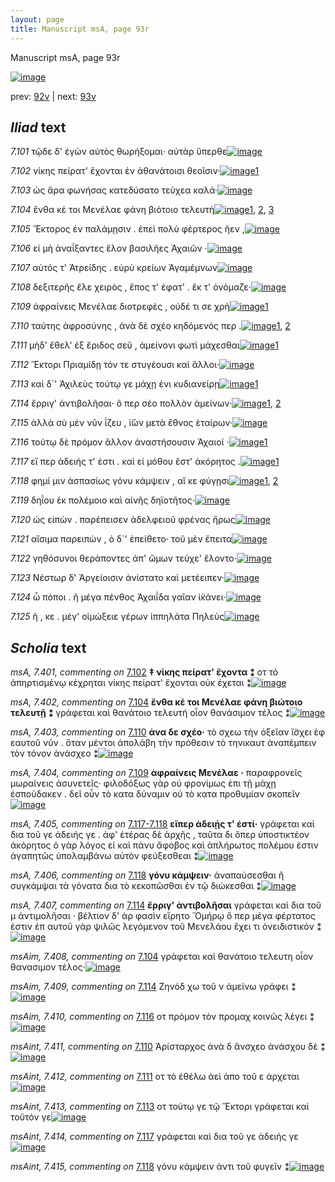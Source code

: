 ```yaml
---
layout: page
title: Manuscript msA, page 93r
---
```


Manuscript msA, page 93r

[![image](http://www.homermultitext.org/iipsrv?OBJ=IIP,1.0&FIF=/project/homer/pyramidal/deepzoom/hmt/vaimg/2017a/VA093RN_0265.tif&WID=100&CVT=JPEG)](http://www.homermultitext.org/ict2/?urn=urn:cite2:hmt:vaimg.2017a:VA093RN_0265)

prev:  [92v](../92v/) | next:  [93v](../93v/)

## *Iliad* text

*7.101* <a id="7.101"/> τῷδε δ' ἐγὼν αὐτὸς θωρήξομαι· αὐτὰρ ὕπερθε[![image](http://www.homermultitext.org/iipsrv?OBJ=IIP,1.0&FIF=/project/homer/pyramidal/deepzoom/hmt/vaimg/2017a/VA093RN_0265.tif&RGN=0.1742,0.2119,0.4254,0.0421&WID=1000&CVT=JPEG)](http://www.homermultitext.org/ict2/?urn=urn:cite2:hmt:vaimg.2017a:VA093RN_0265@0.1742,0.2119,0.4254,0.0421)

*7.102* <a id="7.102"/> νίκης πείρατ' ἔχονται ἐν ἀθανάτοισι θεοῖσιν·[![image](http://www.homermultitext.org/iipsrv?OBJ=IIP,1.0&FIF=/project/homer/pyramidal/deepzoom/hmt/vaimg/2017a/VA093RN_0265.tif&RGN=0.1742,0.2299,0.4254,0.0421&WID=1000&CVT=JPEG)](http://www.homermultitext.org/ict2/?urn=urn:cite2:hmt:vaimg.2017a:VA093RN_0265@0.1742,0.2299,0.4254,0.0421)[1](#msA_7.401)

*7.103* <a id="7.103"/> ὡς ἄρα φωνήσας κατεδύσατο τεύχεα καλά·[![image](http://www.homermultitext.org/iipsrv?OBJ=IIP,1.0&FIF=/project/homer/pyramidal/deepzoom/hmt/vaimg/2017a/VA093RN_0265.tif&RGN=0.1742,0.2494,0.4014,0.0413&WID=1000&CVT=JPEG)](http://www.homermultitext.org/ict2/?urn=urn:cite2:hmt:vaimg.2017a:VA093RN_0265@0.1742,0.2494,0.4014,0.0413)

*7.104* <a id="7.104"/> ἔνθα κέ τοι Μενέλαε φάνη βιότοιο τελευτὴ[![image](http://www.homermultitext.org/iipsrv?OBJ=IIP,1.0&FIF=/project/homer/pyramidal/deepzoom/hmt/vaimg/2017a/VA093RN_0265.tif&RGN=0.1782,0.2667,0.3924,0.0413&WID=1000&CVT=JPEG)](http://www.homermultitext.org/ict2/?urn=urn:cite2:hmt:vaimg.2017a:VA093RN_0265@0.1782,0.2667,0.3924,0.0413)[1](#msA_7.402), [2](#msAint_7.4001), [3](#msAim_7.408)

*7.105* <a id="7.105"/> Ἕκτορος ἐν παλάμῃσιν . ἐπεὶ πολὺ φέρτερος ῆεν ,[![image](http://www.homermultitext.org/iipsrv?OBJ=IIP,1.0&FIF=/project/homer/pyramidal/deepzoom/hmt/vaimg/2017a/VA093RN_0265.tif&RGN=0.1802,0.2863,0.4084,0.0443&WID=1000&CVT=JPEG)](http://www.homermultitext.org/ict2/?urn=urn:cite2:hmt:vaimg.2017a:VA093RN_0265@0.1802,0.2863,0.4084,0.0443)

*7.106* <a id="7.106"/> εἰ μὴ ἀναΐξαντες ἕλον βασιλῆες Ἀχαιῶν ·[![image](http://www.homermultitext.org/iipsrv?OBJ=IIP,1.0&FIF=/project/homer/pyramidal/deepzoom/hmt/vaimg/2017a/VA093RN_0265.tif&RGN=0.1802,0.3095,0.3944,0.0376&WID=1000&CVT=JPEG)](http://www.homermultitext.org/ict2/?urn=urn:cite2:hmt:vaimg.2017a:VA093RN_0265@0.1802,0.3095,0.3944,0.0376)

*7.107* <a id="7.107"/> αὐτός τ' Ἀτρείδης . εὐρὺ κρείων Ἀγαμέμνων[![image](http://www.homermultitext.org/iipsrv?OBJ=IIP,1.0&FIF=/project/homer/pyramidal/deepzoom/hmt/vaimg/2017a/VA093RN_0265.tif&RGN=0.1762,0.3291,0.3944,0.0368&WID=1000&CVT=JPEG)](http://www.homermultitext.org/ict2/?urn=urn:cite2:hmt:vaimg.2017a:VA093RN_0265@0.1762,0.3291,0.3944,0.0368)

*7.108* <a id="7.108"/> δεξιτερῆς ἕλε χειρὸς , ἔπος τ' έφατ' . ἔκ τ' ὀνόμαζε·[![image](http://www.homermultitext.org/iipsrv?OBJ=IIP,1.0&FIF=/project/homer/pyramidal/deepzoom/hmt/vaimg/2017a/VA093RN_0265.tif&RGN=0.1722,0.3486,0.4434,0.0368&WID=1000&CVT=JPEG)](http://www.homermultitext.org/ict2/?urn=urn:cite2:hmt:vaimg.2017a:VA093RN_0265@0.1722,0.3486,0.4434,0.0368)

*7.109* <a id="7.109"/> ἀφραίνεις Μενέλαε διοτρεφὲς , οὐδέ τι σε χρὴ[![image](http://www.homermultitext.org/iipsrv?OBJ=IIP,1.0&FIF=/project/homer/pyramidal/deepzoom/hmt/vaimg/2017a/VA093RN_0265.tif&RGN=0.1712,0.3659,0.4434,0.0368&WID=1000&CVT=JPEG)](http://www.homermultitext.org/ict2/?urn=urn:cite2:hmt:vaimg.2017a:VA093RN_0265@0.1712,0.3659,0.4434,0.0368)[1](#msA_7.404)

*7.110* <a id="7.110"/> ταύτης ἀφροσύνης , ἀνὰ δὲ σχέο κηδόμενός περ .[![image](http://www.homermultitext.org/iipsrv?OBJ=IIP,1.0&FIF=/project/homer/pyramidal/deepzoom/hmt/vaimg/2017a/VA093RN_0265.tif&RGN=0.1682,0.3877,0.4434,0.0368&WID=1000&CVT=JPEG)](http://www.homermultitext.org/ict2/?urn=urn:cite2:hmt:vaimg.2017a:VA093RN_0265@0.1682,0.3877,0.4434,0.0368)[1](#msAint_7.411), [2](#msA_7.403)

*7.111* <a id="7.111"/> μὴδ' ἔθελ' ἐξ ἔριδος σεῦ , ἀμείνονι φωτὶ μάχεσθαι[![image](http://www.homermultitext.org/iipsrv?OBJ=IIP,1.0&FIF=/project/homer/pyramidal/deepzoom/hmt/vaimg/2017a/VA093RN_0265.tif&RGN=0.1682,0.4035,0.4434,0.0391&WID=1000&CVT=JPEG)](http://www.homermultitext.org/ict2/?urn=urn:cite2:hmt:vaimg.2017a:VA093RN_0265@0.1682,0.4035,0.4434,0.0391)[1](#msAint_7.412)

*7.112* <a id="7.112"/> Ἕκτορι Πριαμίδῃ τόν τε στυγέουσι καὶ ἄλλοι·[![image](http://www.homermultitext.org/iipsrv?OBJ=IIP,1.0&FIF=/project/homer/pyramidal/deepzoom/hmt/vaimg/2017a/VA093RN_0265.tif&RGN=0.1782,0.4192,0.3994,0.0391&WID=1000&CVT=JPEG)](http://www.homermultitext.org/ict2/?urn=urn:cite2:hmt:vaimg.2017a:VA093RN_0265@0.1782,0.4192,0.3994,0.0391)

*7.113* <a id="7.113"/> καὶ δ`' Ἀχιλεὺς τούτῳ γε μάχῃ ἐνι κυδιανείρῃ[![image](http://www.homermultitext.org/iipsrv?OBJ=IIP,1.0&FIF=/project/homer/pyramidal/deepzoom/hmt/vaimg/2017a/VA093RN_0265.tif&RGN=0.1762,0.4403,0.4454,0.0391&WID=1000&CVT=JPEG)](http://www.homermultitext.org/ict2/?urn=urn:cite2:hmt:vaimg.2017a:VA093RN_0265@0.1762,0.4403,0.4454,0.0391)[1](#msAint_7.413)

*7.114* <a id="7.114"/> ἔρριγ' ἀντιβολῆσαι· ὅ περ σέο πολλὸν ἀμείνων·[![image](http://www.homermultitext.org/iipsrv?OBJ=IIP,1.0&FIF=/project/homer/pyramidal/deepzoom/hmt/vaimg/2017a/VA093RN_0265.tif&RGN=0.1632,0.4598,0.4284,0.0391&WID=1000&CVT=JPEG)](http://www.homermultitext.org/ict2/?urn=urn:cite2:hmt:vaimg.2017a:VA093RN_0265@0.1632,0.4598,0.4284,0.0391)[1](#msA_7.407), [2](#msAim_7.409)

*7.115* <a id="7.115"/> ἀλλὰ σὺ μὲν νῦν ΐζευ , ἰ̈ὼν μετὰ ἔθνος ἑταίρων·[![image](http://www.homermultitext.org/iipsrv?OBJ=IIP,1.0&FIF=/project/homer/pyramidal/deepzoom/hmt/vaimg/2017a/VA093RN_0265.tif&RGN=0.1692,0.4823,0.4164,0.0353&WID=1000&CVT=JPEG)](http://www.homermultitext.org/ict2/?urn=urn:cite2:hmt:vaimg.2017a:VA093RN_0265@0.1692,0.4823,0.4164,0.0353)

*7.116* <a id="7.116"/> τούτῳ δὲ πρόμον ἄλλον ἀναστήσουσιν Ἀχαιοί ·[![image](http://www.homermultitext.org/iipsrv?OBJ=IIP,1.0&FIF=/project/homer/pyramidal/deepzoom/hmt/vaimg/2017a/VA093RN_0265.tif&RGN=0.1532,0.5004,0.4264,0.0406&WID=1000&CVT=JPEG)](http://www.homermultitext.org/ict2/?urn=urn:cite2:hmt:vaimg.2017a:VA093RN_0265@0.1532,0.5004,0.4264,0.0406)[1](#msAim_7.410)

*7.117* <a id="7.117"/> εἴ περ ἀδειής τ' ἐστι . καὶ εἰ μόθου ἔστ' ἀκόρητος .[![image](http://www.homermultitext.org/iipsrv?OBJ=IIP,1.0&FIF=/project/homer/pyramidal/deepzoom/hmt/vaimg/2017a/VA093RN_0265.tif&RGN=0.1722,0.5154,0.4164,0.0406&WID=1000&CVT=JPEG)](http://www.homermultitext.org/ict2/?urn=urn:cite2:hmt:vaimg.2017a:VA093RN_0265@0.1722,0.5154,0.4164,0.0406)[1](#msAint_7.414)

*7.118* <a id="7.118"/> φημί μιν ἀσπασίως γόνυ κάμψειν , αἴ κε φύγῃσι[![image](http://www.homermultitext.org/iipsrv?OBJ=IIP,1.0&FIF=/project/homer/pyramidal/deepzoom/hmt/vaimg/2017a/VA093RN_0265.tif&RGN=0.1682,0.5349,0.4244,0.0428&WID=1000&CVT=JPEG)](http://www.homermultitext.org/ict2/?urn=urn:cite2:hmt:vaimg.2017a:VA093RN_0265@0.1682,0.5349,0.4244,0.0428)[1](#msA_7.406), [2](#msAint_7.415)

*7.119* <a id="7.119"/> δηΐου ἐκ πολέμοιο καὶ αἰνῆς δηϊοτῆτος·[![image](http://www.homermultitext.org/iipsrv?OBJ=IIP,1.0&FIF=/project/homer/pyramidal/deepzoom/hmt/vaimg/2017a/VA093RN_0265.tif&RGN=0.1642,0.5582,0.4004,0.0346&WID=1000&CVT=JPEG)](http://www.homermultitext.org/ict2/?urn=urn:cite2:hmt:vaimg.2017a:VA093RN_0265@0.1642,0.5582,0.4004,0.0346)

*7.120* <a id="7.120"/> ὡς εἰπὼν . παρέπεισεν ἀδελφειοῦ φρένας ἥρως[![image](http://www.homermultitext.org/iipsrv?OBJ=IIP,1.0&FIF=/project/homer/pyramidal/deepzoom/hmt/vaimg/2017a/VA093RN_0265.tif&RGN=0.1692,0.577,0.4364,0.0346&WID=1000&CVT=JPEG)](http://www.homermultitext.org/ict2/?urn=urn:cite2:hmt:vaimg.2017a:VA093RN_0265@0.1692,0.577,0.4364,0.0346)

*7.121* <a id="7.121"/> αἴσιμα παρειπὼν , ὁ δ`' ἐπείθετο· τοῦ μὲν ἔπειτα[![image](http://www.homermultitext.org/iipsrv?OBJ=IIP,1.0&FIF=/project/homer/pyramidal/deepzoom/hmt/vaimg/2017a/VA093RN_0265.tif&RGN=0.1692,0.5943,0.4364,0.0346&WID=1000&CVT=JPEG)](http://www.homermultitext.org/ict2/?urn=urn:cite2:hmt:vaimg.2017a:VA093RN_0265@0.1692,0.5943,0.4364,0.0346)

*7.122* <a id="7.122"/> γηθόσυνοι θεράποντες ἀπ' ὤμων τεύχε' ἕλοντο·[![image](http://www.homermultitext.org/iipsrv?OBJ=IIP,1.0&FIF=/project/homer/pyramidal/deepzoom/hmt/vaimg/2017a/VA093RN_0265.tif&RGN=0.1672,0.6146,0.4314,0.0353&WID=1000&CVT=JPEG)](http://www.homermultitext.org/ict2/?urn=urn:cite2:hmt:vaimg.2017a:VA093RN_0265@0.1672,0.6146,0.4314,0.0353)

*7.123* <a id="7.123"/> Νέστωρ δ' Ἀργείοισιν ἀνίστατο καὶ μετέειπεν·[![image](http://www.homermultitext.org/iipsrv?OBJ=IIP,1.0&FIF=/project/homer/pyramidal/deepzoom/hmt/vaimg/2017a/VA093RN_0265.tif&RGN=0.1692,0.6334,0.4144,0.0353&WID=1000&CVT=JPEG)](http://www.homermultitext.org/ict2/?urn=urn:cite2:hmt:vaimg.2017a:VA093RN_0265@0.1692,0.6334,0.4144,0.0353)

*7.124* <a id="7.124"/> ὦ πόποι . ῆ μέγα πένθος Ἀχαιΐδα γαῖαν ἱ̈κάνει·[![image](http://www.homermultitext.org/iipsrv?OBJ=IIP,1.0&FIF=/project/homer/pyramidal/deepzoom/hmt/vaimg/2017a/VA093RN_0265.tif&RGN=0.1642,0.6499,0.4374,0.0406&WID=1000&CVT=JPEG)](http://www.homermultitext.org/ict2/?urn=urn:cite2:hmt:vaimg.2017a:VA093RN_0265@0.1642,0.6499,0.4374,0.0406)

*7.125* <a id="7.125"/> ῆ , κε . μέγ' οἰμώξειε γέρων ἱππηλάτα Πηλεὺς[![image](http://www.homermultitext.org/iipsrv?OBJ=IIP,1.0&FIF=/project/homer/pyramidal/deepzoom/hmt/vaimg/2017a/VA093RN_0265.tif&RGN=0.1642,0.6694,0.4194,0.0406&WID=1000&CVT=JPEG)](http://www.homermultitext.org/ict2/?urn=urn:cite2:hmt:vaimg.2017a:VA093RN_0265@0.1642,0.6694,0.4194,0.0406)

## *Scholia* text

*msA, 7.401, commenting on* [7.102](#7.102)  <a id="msA_7.401"/> **‡ νίκης πείρατ' ἔχοντα ⁑** οτ τὸ ἀπηρτισμένῳ κέχρηται νίκης πείρατ' ἔχονται οὐκ έχεται ⁑[![image](http://www.homermultitext.org/iipsrv?OBJ=IIP,1.0&FIF=/project/homer/pyramidal/deepzoom/hmt/vaimg/2017a/VA093RN_0265.tif&RGN=0.173,0.1046,0.5783,0.03&WID=1000&CVT=JPEG)](http://www.homermultitext.org/ict2/?urn=urn:cite2:hmt:vaimg.2017a:VA093RN_0265@0.173,0.1046,0.5783,0.03)

*msA, 7.402, commenting on* [7.104](#7.104)  <a id="msA_7.402"/> **ἔνθα κέ τοι Μενέλαε φάνη βιώτοιο τελευτῇ ⁑** γράφεται καὶ θανάτοιο τελευτή οἷον θανάσιμον τέλος ⁑[![image](http://www.homermultitext.org/iipsrv?OBJ=IIP,1.0&FIF=/project/homer/pyramidal/deepzoom/hmt/vaimg/2017a/VA093RN_0265.tif&RGN=0.1863,0.1181,0.5783,0.0295&WID=1000&CVT=JPEG)](http://www.homermultitext.org/ict2/?urn=urn:cite2:hmt:vaimg.2017a:VA093RN_0265@0.1863,0.1181,0.5783,0.0295)

*msA, 7.403, commenting on* [7.110](#7.110)  <a id="msA_7.403"/> **ἀνα δε σχέο·** τὸ σχεω τὴν ὀξεῖαν ἴ̈σχει ἑφ εαυτοῦ νῦν . ὅταν μέντοι ἀπολάβη τὴν πρόθεσιν τὸ τηνικαυτ ἀναπέμπειν τὸν τόνον ἀνάσχεο ⁑[![image](http://www.homermultitext.org/iipsrv?OBJ=IIP,1.0&FIF=/project/homer/pyramidal/deepzoom/hmt/vaimg/2017a/VA093RN_0265.tif&RGN=0.5979,0.2942,0.205,0.0588&WID=1000&CVT=JPEG)](http://www.homermultitext.org/ict2/?urn=urn:cite2:hmt:vaimg.2017a:VA093RN_0265@0.5979,0.2942,0.205,0.0588)

*msA, 7.404, commenting on* [7.109](#7.109)  <a id="msA_7.404"/> **ἀφραίνεις Μενέλαε ·** παραφρονεῖς μωραίνεις ἀσυνετεῖς· φιλοδόξως γὰρ οὐ φρονίμως ἐπι τῇ μάχῃ ἐσπούδακεν . δεῖ οὖν τὸ κατα δύναμιν οὐ τὸ κατα προθυμίαν σκοπεῖν[![image](http://www.homermultitext.org/iipsrv?OBJ=IIP,1.0&FIF=/project/homer/pyramidal/deepzoom/hmt/vaimg/2017a/VA093RN_0265.tif&RGN=0.612,0.3472,0.1973,0.0691&WID=1000&CVT=JPEG)](http://www.homermultitext.org/ict2/?urn=urn:cite2:hmt:vaimg.2017a:VA093RN_0265@0.612,0.3472,0.1973,0.0691)

*msA, 7.405, commenting on* [7.117-7.118](#7.117-7.118)  <a id="msA_7.405"/> **εἴπερ ἀδειῄς τ' ἐστί·** γράφεται καὶ δια τοῦ γε ἀδειής γε . ἀφ' ἑτέρας δὲ ἀρχῆς , ταῦτα δι ὅπερ ὑποστικτέον ἀκόρητος ὁ γὰρ λόγος εἰ καὶ πάνυ ἄφοβος καὶ ἀπλήρωτος πολέμου ἐστιν ἀγαπητῶς ὑπολαμβάνω αὐτὸν φεύξεσθεαι ⁑[![image](http://www.homermultitext.org/iipsrv?OBJ=IIP,1.0&FIF=/project/homer/pyramidal/deepzoom/hmt/vaimg/2017a/VA093RN_0265.tif&RGN=0.6063,0.4123,0.2017,0.0896&WID=1000&CVT=JPEG)](http://www.homermultitext.org/ict2/?urn=urn:cite2:hmt:vaimg.2017a:VA093RN_0265@0.6063,0.4123,0.2017,0.0896)

*msA, 7.406, commenting on* [7.118](#7.118)  <a id="msA_7.406"/> **γόνυ κάμψειν·** ἀναπαύσεσθαι ἢ συγκάμψαι τὰ γόνατα δια τὸ κεκοπῶσθαι ἐν τῷ διώκεσθαι ⁑[![image](http://www.homermultitext.org/iipsrv?OBJ=IIP,1.0&FIF=/project/homer/pyramidal/deepzoom/hmt/vaimg/2017a/VA093RN_0265.tif&RGN=0.6004,0.4988,0.2072,0.0511&WID=1000&CVT=JPEG)](http://www.homermultitext.org/ict2/?urn=urn:cite2:hmt:vaimg.2017a:VA093RN_0265@0.6004,0.4988,0.2072,0.0511)

*msA, 7.407, commenting on* [7.114](#7.114)  <a id="msA_7.407"/> **ἔρριγ' ἀντιβολῆσαι** γράφεται καὶ δια τοῦ μ ἀντιμολῆσαι · βέλτιον δ' ὰρ φασὶν εἴρητο Ὅμήρῳ ὅ περ μέγα φέρτατος ἐστιν ἐπ αυτοῦ γὰρ ψιλῶς λεγόμενον τοῦ Μενελάου ἔχει τι ὀνειδιστικόν ⁑[![image](http://www.homermultitext.org/iipsrv?OBJ=IIP,1.0&FIF=/project/homer/pyramidal/deepzoom/hmt/vaimg/2017a/VA093RN_0265.tif&RGN=0.6021,0.5419,0.1997,0.0889&WID=1000&CVT=JPEG)](http://www.homermultitext.org/ict2/?urn=urn:cite2:hmt:vaimg.2017a:VA093RN_0265@0.6021,0.5419,0.1997,0.0889)

*msAim, 7.408, commenting on* [7.104](#7.104)  <a id="msAim_7.408"/> γράφεται καὶ θανάτοιο τελευτη οἷον θανασιμον τέλος·[![image](http://www.homermultitext.org/iipsrv?OBJ=IIP,1.0&FIF=/project/homer/pyramidal/deepzoom/hmt/vaimg/2017a/VA093RN_0265.tif&RGN=0.5667,0.258,0.0933,0.0376&WID=1000&CVT=JPEG)](http://www.homermultitext.org/ict2/?urn=urn:cite2:hmt:vaimg.2017a:VA093RN_0265@0.5667,0.258,0.0933,0.0376)

*msAim, 7.409, commenting on* [7.114](#7.114)  <a id="msAim_7.409"/> Ζηνόδ χω τοῦ ν ἀμείνω γράφει ⁑[![image](http://www.homermultitext.org/iipsrv?OBJ=IIP,1.0&FIF=/project/homer/pyramidal/deepzoom/hmt/vaimg/2017a/VA093RN_0265.tif&RGN=0.5771,0.4691,0.036,0.0365&WID=1000&CVT=JPEG)](http://www.homermultitext.org/ict2/?urn=urn:cite2:hmt:vaimg.2017a:VA093RN_0265@0.5771,0.4691,0.036,0.0365)

*msAim, 7.410, commenting on* [7.116](#7.116)  <a id="msAim_7.410"/> οτ πρόμον τὸν προμαχ κοινῶς λέγει ⁑[![image](http://www.homermultitext.org/iipsrv?OBJ=IIP,1.0&FIF=/project/homer/pyramidal/deepzoom/hmt/vaimg/2017a/VA093RN_0265.tif&RGN=0.5703,0.5134,0.0371,0.0462&WID=1000&CVT=JPEG)](http://www.homermultitext.org/ict2/?urn=urn:cite2:hmt:vaimg.2017a:VA093RN_0265@0.5703,0.5134,0.0371,0.0462)

*msAint, 7.411, commenting on* [7.110](#7.110)  <a id="msAint_7.411"/> Ἀρίσταρχος ἀνὰ δ ἄνσχεο ἀνάσχου δὲ ⁑[![image](http://www.homermultitext.org/iipsrv?OBJ=IIP,1.0&FIF=/project/homer/pyramidal/deepzoom/hmt/vaimg/2017a/VA093RN_0265.tif&RGN=0.1126,0.3733,0.0707,0.0374&WID=1000&CVT=JPEG)](http://www.homermultitext.org/ict2/?urn=urn:cite2:hmt:vaimg.2017a:VA093RN_0265@0.1126,0.3733,0.0707,0.0374)

*msAint, 7.412, commenting on* [7.111](#7.111)  <a id="msAint_7.412"/> οτ τὸ ἐθέλω ἀεὶ ἀπο τοῦ ε άρχεται[![image](http://www.homermultitext.org/iipsrv?OBJ=IIP,1.0&FIF=/project/homer/pyramidal/deepzoom/hmt/vaimg/2017a/VA093RN_0265.tif&RGN=0.1109,0.4058,0.073,0.0331&WID=1000&CVT=JPEG)](http://www.homermultitext.org/ict2/?urn=urn:cite2:hmt:vaimg.2017a:VA093RN_0265@0.1109,0.4058,0.073,0.0331)

*msAint, 7.413, commenting on* [7.113](#7.113)  <a id="msAint_7.413"/> οτ τούτῳ γε τῷ Ἕκτορι γράφεται καὶ τοῦτόν γε[![image](http://www.homermultitext.org/iipsrv?OBJ=IIP,1.0&FIF=/project/homer/pyramidal/deepzoom/hmt/vaimg/2017a/VA093RN_0265.tif&RGN=0.1154,0.4477,0.0647,0.0432&WID=1000&CVT=JPEG)](http://www.homermultitext.org/ict2/?urn=urn:cite2:hmt:vaimg.2017a:VA093RN_0265@0.1154,0.4477,0.0647,0.0432)

*msAint, 7.414, commenting on* [7.117](#7.117)  <a id="msAint_7.414"/> γράφεται καὶ δια τοῦ γε ἀδειής γε[![image](http://www.homermultitext.org/iipsrv?OBJ=IIP,1.0&FIF=/project/homer/pyramidal/deepzoom/hmt/vaimg/2017a/VA093RN_0265.tif&RGN=0.108,0.5109,0.0718,0.038&WID=1000&CVT=JPEG)](http://www.homermultitext.org/ict2/?urn=urn:cite2:hmt:vaimg.2017a:VA093RN_0265@0.108,0.5109,0.0718,0.038)

*msAint, 7.415, commenting on* [7.118](#7.118)  <a id="msAint_7.415"/> γόνυ κάμψειν ἀντι τοῦ φυγεῖν ⁑[![image](http://www.homermultitext.org/iipsrv?OBJ=IIP,1.0&FIF=/project/homer/pyramidal/deepzoom/hmt/vaimg/2017a/VA093RN_0265.tif&RGN=0.1074,0.5461,0.0678,0.0281&WID=1000&CVT=JPEG)](http://www.homermultitext.org/ict2/?urn=urn:cite2:hmt:vaimg.2017a:VA093RN_0265@0.1074,0.5461,0.0678,0.0281)